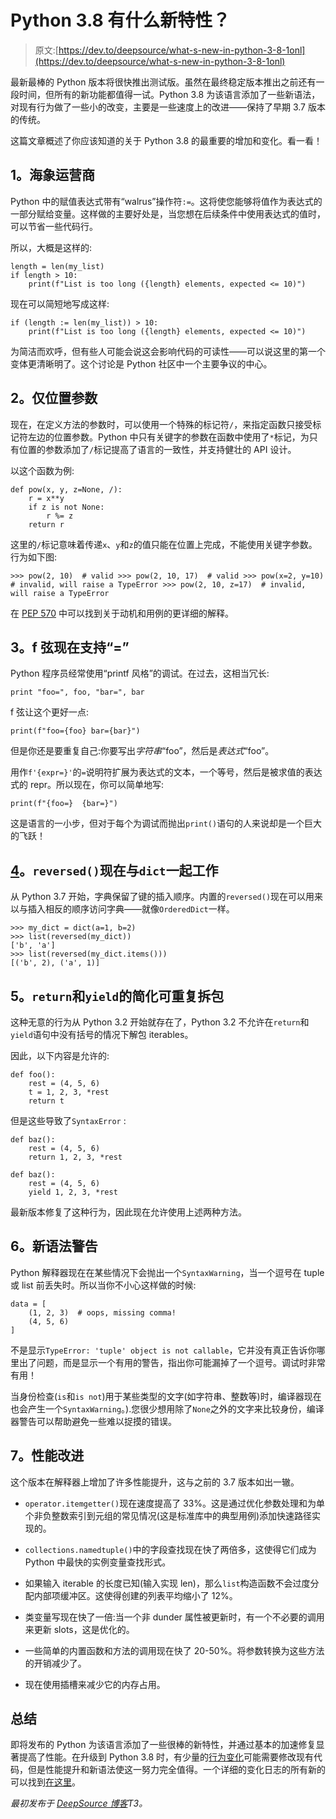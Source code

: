 # Python 3.8 有什么新特性？

> 原文:[https://dev.to/deepsource/what-s-new-in-python-3-8-1onl](https://dev.to/deepsource/what-s-new-in-python-3-8-1onl)

最新最棒的 Python 版本将很快推出测试版。虽然在最终稳定版本推出之前还有一段时间，但所有的新功能都值得一试。Python 3.8 为该语言添加了一些新语法，对现有行为做了一些小的改变，主要是一些速度上的改进——保持了早期 3.7 版本的传统。

这篇文章概述了你应该知道的关于 Python 3.8 的最重要的增加和变化。看一看！

## [](#1-the-walrus-operator)1。海象运营商

Python 中的赋值表达式带有“walrus”操作符`:=`。这将使您能够将值作为表达式的一部分赋给变量。这样做的主要好处是，当您想在后续条件中使用表达式的值时，可以节省一些代码行。

所以，大概是这样的:

```
length = len(my_list)
if length > 10:
    print(f"List is too long ({length} elements, expected <= 10)") 
```

现在可以简短地写成这样:

```
if (length := len(my_list)) > 10:
    print(f"List is too long ({length} elements, expected <= 10)") 
```

为简洁而欢呼，但有些人可能会说这会影响代码的可读性——可以说这里的第一个变体更清晰明了。这个讨论是 Python 社区中一个主要争议的中心。

## [](#2-positionalonly-arguments)2。仅位置参数

现在，在定义方法的参数时，可以使用一个特殊的标记符`/`，来指定函数只接受标记符左边的位置参数。Python 中只有关键字的参数在函数中使用了`*`标记，为只有位置的参数添加了`/`标记提高了语言的一致性，并支持健壮的 API 设计。

以这个函数为例:

```
def pow(x, y, z=None, /):
    r = x**y
    if z is not None:
        r %= z
    return r 
```

这里的`/`标记意味着传递`x`、`y`和`z`的值只能在位置上完成，不能使用关键字参数。行为如下图:

```
>>> pow(2, 10)  # valid >>> pow(2, 10, 17)  # valid >>> pow(x=2, y=10)  # invalid, will raise a TypeError >>> pow(2, 10, z=17)  # invalid, will raise a TypeError 
```

在 [PEP 570](https://www.python.org/dev/peps/pep-0570/) 中可以找到关于动机和用例的更详细的解释。

## [](#3-fstrings-now-support-)3。f 弦现在支持“=”

Python 程序员经常使用“printf 风格”的调试。在过去，这相当冗长:

```
print "foo=", foo, "bar=", bar 
```

f 弦让这个更好一点:

```
print(f"foo={foo} bar={bar}") 
```

但是你还是要重复自己:你要写出*字符串*“foo”，然后是*表达式*“foo”。

用作`f'{expr=}'`的`=`说明符扩展为表达式的文本，一个等号，然后是被求值的表达式的 repr。所以现在，你可以简单地写:

```
print(f"{foo=}  {bar=}") 
```

这是语言的一小步，但对于每个为调试而抛出`print()`语句的人来说却是一个巨大的飞跃！

## [4](#4-raw-reversed-endraw-now-works-with-raw-dict-endraw-)。`reversed()`现在与`dict`一起工作

从 Python 3.7 开始，字典保留了键的插入顺序。内置的`reversed()`现在可以用来以与插入相反的顺序访问字典——就像`OrderedDict`一样。

```
>>> my_dict = dict(a=1, b=2)
>>> list(reversed(my_dict))
['b', 'a']
>>> list(reversed(my_dict.items()))
[('b', 2), ('a', 1)] 
```

## [](#5-simplified-iterable-unpacking-for-raw-return-endraw-and-raw-yield-endraw-)5。`return`和`yield`的简化可重复拆包

这种无意的行为从 Python 3.2 开始就存在了，Python 3.2 不允许在`return`和`yield`语句中没有括号的情况下解包 iterables。

因此，以下内容是允许的:

```
def foo():
    rest = (4, 5, 6)
    t = 1, 2, 3, *rest
    return t 
```

但是这些导致了`SyntaxError` :

```
def baz():
    rest = (4, 5, 6)
    return 1, 2, 3, *rest 
```

```
def baz():
    rest = (4, 5, 6)
    yield 1, 2, 3, *rest 
```

最新版本修复了这种行为，因此现在允许使用上述两种方法。

## [](#6-new-syntax-warnings)6。新语法警告

Python 解释器现在在某些情况下会抛出一个`SyntaxWarning`，当一个逗号在 tuple 或 list 前丢失时。所以当你不小心这样做的时候:

```
data = [
    (1, 2, 3)  # oops, missing comma!
    (4, 5, 6)
] 
```

不是显示`TypeError: 'tuple' object is not callable`，它并没有真正告诉你哪里出了问题，而是显示一个有用的警告，指出你可能漏掉了一个逗号。调试时非常有用！

当身份检查(`is`和`is not`)用于某些类型的文字(如字符串、整数等)时，编译器现在也会产生一个`SyntaxWarning`。).您很少想用除了`None`之外的文字来比较身份，编译器警告可以帮助避免一些难以捉摸的错误。

## [](#7-performance-improvements)7。性能改进

这个版本在解释器上增加了许多性能提升，这与之前的 3.7 版本如出一辙。

*   `operator.itemgetter()`现在速度提高了 33%。这是通过优化参数处理和为单个非负整数索引到元组的常见情况(这是标准库中的典型用例)添加快速路径实现的。

*   `collections.namedtuple()`中的字段查找现在快了两倍多，这使得它们成为 Python 中最快的实例变量查找形式。

*   如果输入 iterable 的长度已知(输入实现 len)，那么`list`构造函数不会过度分配内部项缓冲区。这使得创建的列表平均缩小了 12%。

*   类变量写现在快了一倍:当一个非 dunder 属性被更新时，有一个不必要的调用来更新 slots，这是优化的。

*   一些简单的内置函数和方法的调用现在快了 20-50%。将参数转换为这些方法的开销减少了。

*   现在使用插槽来减少它的内存占用。

## [](#summary)总结

即将发布的 Python 为该语言添加了一些很棒的新特性，并通过基本的加速修复显著提高了性能。在升级到 Python 3.8 时，有少量的[行为变化](https://docs.python.org/3.8/whatsnew/3.8.html#porting-to-python-3-8)可能需要修改现有代码，但是性能提升和新语法使这一努力完全值得。一个详细的变化日志的所有新的可以找到[在这里](https://docs.python.org/3.8/whatsnew/3.8.html)。

*最初发布于 [DeepSource 博客](https://deepsource.io/blog/python-3-8-whats-new/)T3。*
